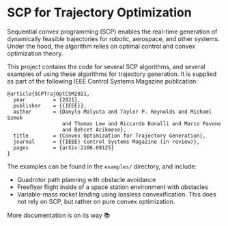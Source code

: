 # SCP for Trajectory Optimization

Sequential convex programming (SCP) enables the real-time generation of
dynamically feasible trajectories for robotic, aerospace, and other
systems. Under the hood, the algorithm relies on optimal control and convex
optimization theory.

This project contains the code for several SCP algorithms, and several examples
of using these algorithms for trajectory generation. It is supplied as part of
the following IEEE Control Systems Magazine publication:

```
@article{SCPTrajOptCSM2021,
  year	       = {2021},
  publisher    = {{IEEE}},
  author       = {Danylo Malyuta and Taylor P. Reynolds and Michael Szmuk
                  and Thomas Lew and Riccardo Bonalli and Marco Pavone
                  and Behcet Acikmese},
  title	       = {Convex Optimization for Trajectory Generation},
  journal      = {{IEEE} Control Systems Magazine (in review)},
  pages        = {arXiv:2106.09125}
}
```

The examples can be found in the `examples/` directory, and include:

- Quadrotor path planning with obstacle avoidance
- Freeflyer flight inside of a space station environment with obstacles
- Variable-mass rocket landing using lossless convexification. This does not
  rely on SCP, but rather on pure convex optimization.

More documentation is on its way :books:
